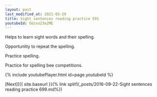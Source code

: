 ```yaml
---
layout: post
last_modified_at: 2021-03-29
title: Sight sentences reading practice 591
youtubeId: GUzxo23e2ME
---
```

 
 
Helps to learn sight words and their spelling.

Opportunitiy to repeat the spelling. 

Practice spelling. 
 
Practice for spelling bee competitions. 
 
{% include youtubePlayer.html id=page.youtubeId %}
 
 

[Next]({{ site.baseurl }}{% link  split1/_posts/2016-09-22-Sight sentences reading practice 699.md%})
 
